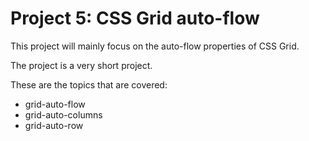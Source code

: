 <h1>Project 5: CSS Grid auto-flow</h1>
<p>This project will mainly focus on the auto-flow properties of CSS Grid.</p>
<p>The project is a very short project.</p>
<p>These are the topics that are covered:</p>
<ul>
    <li>grid-auto-flow</li>
    <li>grid-auto-columns</li>
    <li>grid-auto-row</li>
</ul>